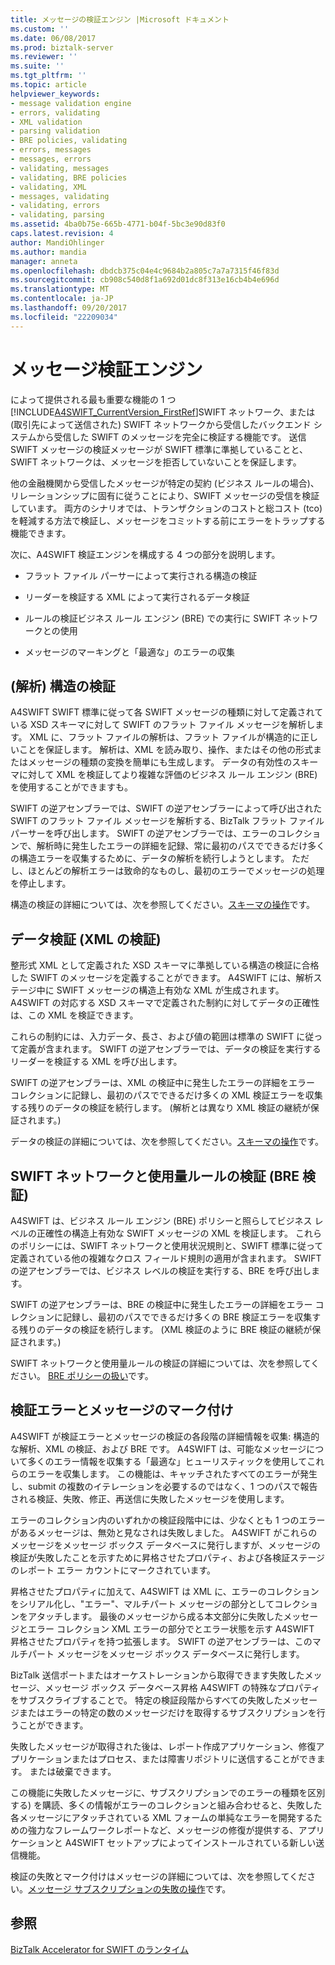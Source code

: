 ```yaml
---
title: メッセージの検証エンジン |Microsoft ドキュメント
ms.custom: ''
ms.date: 06/08/2017
ms.prod: biztalk-server
ms.reviewer: ''
ms.suite: ''
ms.tgt_pltfrm: ''
ms.topic: article
helpviewer_keywords:
- message validation engine
- errors, validating
- XML validation
- parsing validation
- BRE policies, validating
- errors, messages
- messages, errors
- validating, messages
- validating, BRE policies
- validating, XML
- messages, validating
- validating, errors
- validating, parsing
ms.assetid: 4ba0b75e-665b-4771-b04f-5bc3e90d83f0
caps.latest.revision: 4
author: MandiOhlinger
ms.author: mandia
manager: anneta
ms.openlocfilehash: dbdcb375c04e4c9684b2a805c7a7a7315f46f83d
ms.sourcegitcommit: cb908c540d8f1a692d01dc8f313e16cb4b4e696d
ms.translationtype: MT
ms.contentlocale: ja-JP
ms.lasthandoff: 09/20/2017
ms.locfileid: "22209034"
---
```

# <a name="message-validation-engine"></a>メッセージ検証エンジン
によって提供される最も重要な機能の 1 つ[!INCLUDE[A4SWIFT_CurrentVersion_FirstRef](../../includes/a4swift-currentversion-firstref-md.md)]SWIFT ネットワーク、または (取引先によって送信された) SWIFT ネットワークから受信したバックエンド システムから受信した SWIFT のメッセージを完全に検証する機能です。 送信 SWIFT メッセージの検証メッセージが SWIFT 標準に準拠していることと、SWIFT ネットワークは、メッセージを拒否していないことを保証します。  
  
 他の金融機関から受信したメッセージが特定の契約 (ビジネス ルールの場合)、リレーションシップに固有に従うことにより、SWIFT メッセージの受信を検証しています。 両方のシナリオでは、トランザクションのコストと総コスト (tco) を軽減する方法で検証し、メッセージをコミットする前にエラーをトラップする機能できます。  
  
 次に、A4SWIFT 検証エンジンを構成する 4 つの部分を説明します。  
  
-   フラット ファイル パーサーによって実行される構造の検証  
  
-   リーダーを検証する XML によって実行されるデータ検証  
  
-   ルールの検証ビジネス ルール エンジン (BRE) での実行に SWIFT ネットワークとの使用  
  
-   メッセージのマーキングと「最適な」のエラーの収集  
  
## <a name="structural-validation-parsing"></a>(解析) 構造の検証  
 A4SWIFT SWIFT 標準に従って各 SWIFT メッセージの種類に対して定義されている XSD スキーマに対して SWIFT のフラット ファイル メッセージを解析します。 XML に、フラット ファイルの解析は、フラット ファイルが構造的に正しいことを保証します。 解析は、XML を読み取り、操作、またはその他の形式またはメッセージの種類の変換を簡単にも生成します。 データの有効性のスキーマに対して XML を検証してより複雑な評価のビジネス ルール エンジン (BRE) を使用することができますも。  
  
 SWIFT の逆アセンブラーでは、SWIFT の逆アセンブラーによって呼び出された SWIFT のフラット ファイル メッセージを解析する、BizTalk フラット ファイル パーサーを呼び出します。 SWIFT の逆アセンブラーでは、エラーのコレクションで、解析時に発生したエラーの詳細を記録、常に最初のパスでできるだけ多くの構造エラーを収集するために、データの解析を続行しようとします。 ただし、ほとんどの解析エラーは致命的なものし、最初のエラーでメッセージの処理を停止します。  
  
 構造の検証の詳細については、次を参照してください。[スキーマの操作](../../adapters-and-accelerators/accelerator-swift/working-with-schemas.md)です。  
  
## <a name="data-validation-xml-validation"></a>データ検証 (XML の検証)  
 整形式 XML として定義された XSD スキーマに準拠している構造の検証に合格した SWIFT のメッセージを定義することができます。 A4SWIFT には、解析ステージ中に SWIFT メッセージの構造上有効な XML が生成されます。 A4SWIFT の対応する XSD スキーマで定義された制約に対してデータの正確性は、この XML を検証できます。  
  
 これらの制約には、入力データ、長さ、および値の範囲は標準の SWIFT に従って定義が含まれます。 SWIFT の逆アセンブラーでは、データの検証を実行するリーダーを検証する XML を呼び出します。  
  
 SWIFT の逆アセンブラーは、XML の検証中に発生したエラーの詳細をエラー コレクションに記録し、最初のパスでできるだけ多くの XML 検証エラーを収集する残りのデータの検証を続行します。 (解析とは異なり XML 検証の継続が保証されます。)  
  
 データの検証の詳細については、次を参照してください。[スキーマの操作](../../adapters-and-accelerators/accelerator-swift/working-with-schemas.md)です。  
  
## <a name="swift-network-and-usage-rule-validation-bre-validation"></a>SWIFT ネットワークと使用量ルールの検証 (BRE 検証)  
 A4SWIFT は、ビジネス ルール エンジン (BRE) ポリシーと照らしてビジネス レベルの正確性の構造上有効な SWIFT メッセージの XML を検証します。 これらのポリシーには、SWIFT ネットワークと使用状況規則と、SWIFT 標準に従って定義されている他の複雑なクロス フィールド規則の適用が含まれます。 SWIFT の逆アセンブラーでは、ビジネス レベルの検証を実行する、BRE を呼び出します。  
  
 SWIFT の逆アセンブラーは、BRE の検証中に発生したエラーの詳細をエラー コレクションに記録し、最初のパスでできるだけ多くの BRE 検証エラーを収集する残りのデータの検証を続行します。 (XML 検証のように BRE 検証の継続が保証されます。)  
  
 SWIFT ネットワークと使用量ルールの検証の詳細については、次を参照してください。 [BRE ポリシーの扱い](../../adapters-and-accelerators/accelerator-swift/working-with-bre-policies.md)です。  
  
## <a name="validation-failures-and-message-marking"></a>検証エラーとメッセージのマーク付け  
 A4SWIFT が検証エラーとメッセージの検証の各段階の詳細情報を収集: 構造的な解析、XML の検証、および BRE です。 A4SWIFT は、可能なメッセージについて多くのエラー情報を収集する「最適な」ヒューリスティックを使用してこれらのエラーを収集します。 この機能は、キャッチされたすべてのエラーが発生し、submit の複数のイテレーションを必要するのではなく、1 つのパスで報告される検証、失敗、修正、再送信に失敗したメッセージを使用します。  
  
 エラーのコレクション内のいずれかの検証段階中には、少なくとも 1 つのエラーがあるメッセージは、無効と見なされは失敗しました。 A4SWIFT がこれらのメッセージをメッセージ ボックス データベースに発行しますが、メッセージの検証が失敗したことを示すために昇格させたプロパティ、および各検証ステージのレポート エラー カウントにマークされています。  
  
 昇格させたプロパティに加えて、A4SWIFT は XML に、エラーのコレクションをシリアル化し、"エラー"、マルチパート メッセージの部分としてコレクションをアタッチします。 最後のメッセージから成る本文部分に失敗したメッセージとエラー コレクション XML エラーの部分でとエラー状態を示す A4SWIFT 昇格させたプロパティを持つ拡張します。 SWIFT の逆アセンブラーは、このマルチパート メッセージをメッセージ ボックス データベースに発行します。  
  
 BizTalk 送信ポートまたはオーケストレーションから取得できます失敗したメッセージ、メッセージ ボックス データベース昇格 A4SWIFT の特殊なプロパティをサブスクライブすることで。 特定の検証段階からすべての失敗したメッセージまたはエラーの特定の数のメッセージだけを取得するサブスクリプションを行うことができます。  
  
 失敗したメッセージが取得された後は、レポート作成アプリケーション、修復アプリケーションまたはプロセス、または障害リポジトリに送信することができます。 または破棄できます。  
  
 この機能に失敗したメッセージに、サブスクリプションでのエラーの種類を区別する) を購読、多くの情報がエラーのコレクションと組み合わせると、失敗した各メッセージにアタッチされている XML フォームの単純なエラーを開発するための強力なフレームワークレポートなど、メッセージの修復が提供する、アプリケーションと A4SWIFT セットアップによってインストールされている新しい送信機能。  
  
 検証の失敗とマーク付けはメッセージの詳細については、次を参照してください。[メッセージ サブスクリプションの失敗の操作](../../adapters-and-accelerators/accelerator-swift/working-with-failed-message-subscriptions.md)です。  
  
## <a name="see-also"></a>参照  
 [BizTalk Accelerator for SWIFT のランタイム](../../adapters-and-accelerators/accelerator-swift/biztalk-accelerator-for-swift-runtime.md)